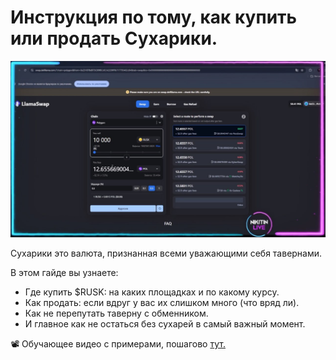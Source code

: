 # Инструкция по тому, как купить или продать Сухарики. 

![](images/2.2x.jpg)

Сухарики это валюта, признанная всеми уважающими себя тавернами.

В этом гайде вы узнаете:

* Где купить $RUSK: на каких площадках и по какому курсу.
* Как продать: если вдруг у вас их слишком много (что вряд ли).
* Как не перепутать таверну с обменником.
* И главное как не остаться без сухарей в самый важный момент.

📽 Обучающее видео с примерами, пошагово [тут.](https://t.me/NIKITIN_live23/191)